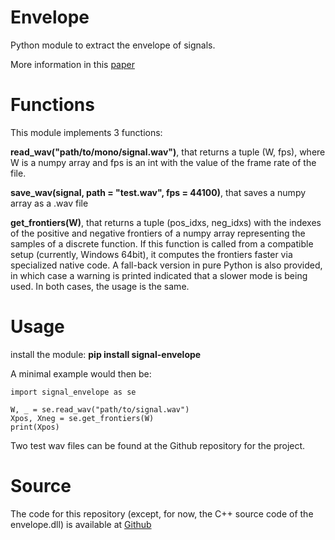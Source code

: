 # Envelope
Python module to extract the envelope of signals.

More information in this [paper](https://arxiv.org/abs/2009.02860)

# Functions

This module implements 3 functions:

**read_wav("path/to/mono/signal.wav")**, that returns a tuple (W, fps), where W is a numpy array and fps is an int with the value of the frame rate of the file.

**save_wav(signal, path = "test.wav", fps = 44100)**, that saves a numpy array as a .wav file

**get_frontiers(W)**, that returns a tuple (pos_idxs, neg_idxs) with the indexes of the positive and negative frontiers of a numpy array representing the samples of a discrete function.
If this function is called from a compatible setup (currently, Windows 64bit), it computes the frontiers faster via specialized native code. A fall-back version in pure Python is also provided, in which case a warning is printed indicated that a slower mode is being used. In both cases, the usage is the same.

# Usage
install the module: **pip install signal-envelope**

A minimal example would then be:

    import signal_envelope as se

    W, _ = se.read_wav("path/to/signal.wav")
    Xpos, Xneg = se.get_frontiers(W)
    print(Xpos)

Two test wav files can be found at the Github repository for the project.

# Source
The code for this repository (except, for now, the C++ source code of the envelope.dll) is available at [Github](https://github.com/tesserato/envelope)